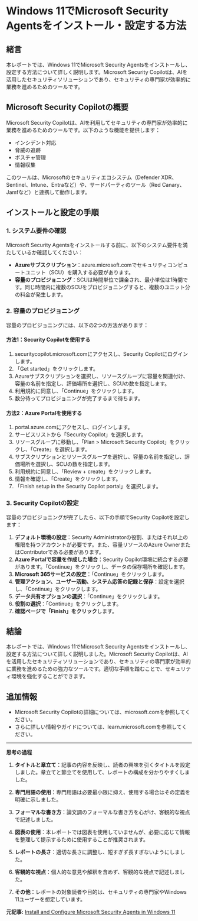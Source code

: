 # Windows 11でMicrosoft Security Agentsをインストール・設定する方法

## 緒言

本レポートでは、Windows 11でMicrosoft Security Agentsをインストールし、設定する方法について詳しく説明します。Microsoft Security Copilotは、AIを活用したセキュリティソリューションであり、セキュリティの専門家が効率的に業務を進めるためのツールです。

## Microsoft Security Copilotの概要

Microsoft Security Copilotは、AIを利用してセキュリティの専門家が効率的に業務を進めるためのツールです。以下のような機能を提供します：

- インシデント対応
- 脅威の追跡
- ポスチャ管理
- 情報収集

このツールは、Microsoftのセキュリティエコシステム（Defender XDR、Sentinel、Intune、Entraなど）や、サードパーティのツール（Red Canary、Jamfなど）と連携して動作します。

## インストールと設定の手順

### 1. システム要件の確認

Microsoft Security Agentsをインストールする前に、以下のシステム要件を満たしているか確認してください：

- **Azureサブスクリプション**：azure.microsoft.comでセキュリティコンピュートユニット（SCU）を購入する必要があります。
- **容量のプロビジョニング**：SCUは時間単位で課金され、最小単位は1時間です。同じ時間内に複数のSCUをプロビジョニングすると、複数のユニット分の料金が発生します。

### 2. 容量のプロビジョニング

容量のプロビジョニングには、以下の2つの方法があります：

#### 方法1：Security Copilotを使用する

1. securitycopilot.microsoft.comにアクセスし、Security Copilotにログインします。
2. 「Get started」をクリックします。
3. Azureサブスクリプションを選択し、リソースグループに容量を関連付け、容量の名前を指定し、評価場所を選択し、SCUの数を指定します。
4. 利用規約に同意し、「Continue」をクリックします。
5. 数分待ってプロビジョニングが完了するまで待ちます。

#### 方法2：Azure Portalを使用する

1. portal.azure.comにアクセスし、ログインします。
2. サービスリストから「Security Copilot」を選択します。
3. リソースグループに移動し、「Plan > Microsoft Security Copilot」をクリックし、「Create」を選択します。
4. サブスクリプションとリソースグループを選択し、容量の名前を指定し、評価場所を選択し、SCUの数を指定します。
5. 利用規約に同意し、「Review + create」をクリックします。
6. 情報を確認し、「Create」をクリックします。
7. 「Finish setup in the Security Copilot portal」を選択します。

### 3. Security Copilotの設定

容量のプロビジョニングが完了したら、以下の手順でSecurity Copilotを設定します：

1. **デフォルト環境の設定**：Security Administratorの役割、またはそれ以上の権限を持つアカウントが必要です。また、容量リソースのAzure OwnerまたはContributorである必要があります。
2. **Azure Portalで容量を作成した場合**：Security Copilot環境に統合する必要があります。「Continue」をクリックし、データの保存場所を確認します。
3. **Microsoft 365サービスの設定**：「Continue」をクリックします。
4. **管理アクション、ユーザー活動、システム応答の記録と保存**：設定を選択し、「Continue」をクリックします。
5. **データ共有オプションの選択**：「Continue」をクリックします。
6. **役割の選択**：「Continue」をクリックします。
7. **確認ページで「Finish」をクリック**します。

## 結論

本レポートでは、Windows 11でMicrosoft Security Agentsをインストールし、設定する方法について詳しく説明しました。Microsoft Security Copilotは、AIを活用したセキュリティソリューションであり、セキュリティの専門家が効率的に業務を進めるための強力なツールです。適切な手順を踏むことで、セキュリティ環境を強化することができます。

## 追加情報

- Microsoft Security Copilotの詳細については、microsoft.comを参照してください。
- さらに詳しい情報やガイドについては、learn.microsoft.comを参照してください。

---

**思考の過程**

1. **タイトルと章立て**：記事の内容を反映し、読者の興味を引くタイトルを設定しました。章立てと節立てを使用して、レポートの構成を分かりやすくしました。

2. **専門用語の使用**：専門用語は必要最小限に抑え、使用する場合はその定義を明確に示しました。

3. **フォーマルな書き方**：論文調のフォーマルな書き方を心がけ、客観的な視点で記述しました。

4. **図表の使用**：本レポートでは図表を使用していませんが、必要に応じて情報を整理して提示するために使用することが推奨されます。

5. **レポートの長さ**：適切な長さに調整し、短すぎず長すぎないようにしました。

6. **客観的な視点**：個人的な意見や解釈を含めず、客観的な視点で記述しました。

7. **その他**：レポートの対象読者や目的は、セキュリティの専門家やWindows 11ユーザーを想定しています。

**元記事:** [Install and Configure Microsoft Security Agents in Windows 11](https://www.thewindowsclub.com/configure-microsoft-security-agents-in-windows)